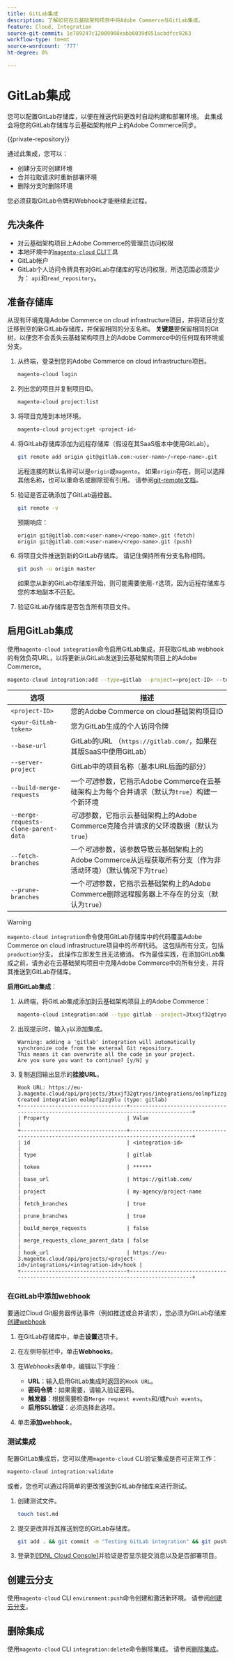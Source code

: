 ```yaml
---
title: GitLab集成
description: 了解如何在云基础架构项目中将Adobe Commerce与GitLab集成。
feature: Cloud, Integration
source-git-commit: 1e789247c12009908eabb6039d951acbdfcc9263
workflow-type: tm+mt
source-wordcount: '777'
ht-degree: 0%

---
```


# GitLab集成

您可以配置GitLab存储库，以便在推送代码更改时自动构建和部署环境。 此集成会将您的GitLab存储库与云基础架构帐户上的Adobe Commerce同步。

{{private-repository}}

通过此集成，您可以：

- 创建分支时创建环境
- 合并拉取请求时重新部署环境
- 删除分支时删除环境

您必须获取GitLab令牌和Webhook才能继续此过程。

## 先决条件

- 对云基础架构项目上Adobe Commerce的管理员访问权限
- 本地环境中的[`magento-cloud` CLI](../dev-tools/cloud-cli-overview.md)工具
- GitLab帐户
- GitLab个人访问令牌具有对GitLab存储库的写访问权限，所选范围必须至少为： `api`和`read_repository`。

## 准备存储库

从现有环境克隆Adobe Commerce on cloud infrastructure项目，并将项目分支迁移到空的新GitLab存储库，并保留相同的分支名称。 **关键是**&#x200B;要保留相同的Git树，以便您不会丢失云基础架构项目上的Adobe Commerce中的任何现有环境或分支。

1. 从终端，登录到您的Adobe Commerce on cloud infrastructure项目。

   ```bash
   magento-cloud login
   ```

1. 列出您的项目并复制项目ID。

   ```bash
   magento-cloud project:list
   ```

1. 将项目克隆到本地环境。

   ```bash
   magento-cloud project:get <project-id>
   ```

1. 将GitLab存储库添加为远程存储库（假设在其SaaS版本中使用GitLab）。

   ```bash
   git remote add origin git@gitlab.com:<user-name>/<repo-name>.git
   ```

   远程连接的默认名称可以是`origin`或`magento`。 如果`origin`存在，则可以选择其他名称，也可以重命名或删除现有引用。 请参阅[git-remote文档](https://git-scm.com/docs/git-remote)。

1. 验证是否正确添加了GitLab遥控器。

   ```bash
   git remote -v
   ```

   预期响应：

   ```
   origin git@gitlab.com:<user-name>/<repo-name>.git (fetch)
   origin git@gitlab.com:<user-name>/<repo-name>.git (push)
   ```

1. 将项目文件推送到新的GitLab存储库。 请记住保持所有分支名称相同。

   ```bash
   git push -u origin master
   ```

   如果您从新的GitLab存储库开始，则可能需要使用`-f`选项，因为远程存储库与您的本地副本不匹配。

1. 验证GitLab存储库是否包含所有项目文件。

## 启用GitLab集成

使用`magento-cloud integration`命令启用GitLab集成，并获取GitLab webhook的有效负荷URL，以将更新从GitLab发送到云基础架构项目上的Adobe Commerce。

```bash
magento-cloud integration:add --type=gitlab --project=<project-ID> --token=<your-GitLab-token> [--base-url=<GitLab-url> --server-project=<GitLab-project> --build-merge-requests={true|false} --merge-requests-clone-parent-data={true|false} --fetch-branches={true|false} --prune-branches={true|false}]
```

| 选项 | 描述 |
| ------ | ----------- |
| `<project-ID>` | 您的Adobe Commerce on cloud基础架构项目ID |
| `<your-GitLab-token>` | 您为GitLab生成的个人访问令牌 |
| `--base-url` | GitLab的URL （`https://gitlab.com/`，如果在其版SaaS中使用GitLab） |
| `--server-project` | GitLab中的项目名称（基本URL后面的部分） |
| `--build-merge-requests` | 一个&#x200B;_可选_&#x200B;参数，它指示Adobe Commerce在云基础架构上为每个合并请求（默认为`true`）构建一个新环境 |
| `--merge-requests-clone-parent-data` | _可选_&#x200B;参数，它指示云基础架构上的Adobe Commerce克隆合并请求的父环境数据（默认为`true`） |
| `--fetch-branches` | 一个&#x200B;_可选_&#x200B;参数，该参数导致云基础架构上的Adobe Commerce从远程获取所有分支（作为非活动环境）（默认情况下为`true`） |
| `--prune-branches` | 一个&#x200B;_可选_&#x200B;参数，它指示云基础架构上的Adobe Commerce删除远程服务器上不存在的分支（默认为`true`） |

>[!WARNING]
>
>`magento-cloud integration`命令使用GitLab存储库中的代码覆盖Adobe Commerce on cloud infrastructure项目中的&#x200B;_所有_&#x200B;代码。 这包括所有分支，包括`production`分支。 此操作立即发生且无法撤消。 作为最佳实践，在添加GitLab集成之前，请务必在云基础架构项目中克隆Adobe Commerce中的所有分支，并将其推送到GitLab存储库。

**启用GitLab集成**：

1. 从终端，将GitLab集成添加到云基础架构项目上的Adobe Commerce：

   ```bash
   magento-cloud integration:add --type gitlab --project=3txxjf32gtryos --token=qVUfeEn4ouze7A7JH --base-url=https://gitlab.com/ --server-project=my-agency/project-name --build-merge-requests=false --merge-requests-clone-parent-data=false --fetch-branches=true --prune-branches=true
   ```

1. 出现提示时，输入`y`以添加集成。

   ```
   Warning: adding a 'gitlab' integration will automatically synchronize code from the external Git repository.
   This means it can overwrite all the code in your project.
   Are you sure you want to continue? [y/N] y
   ```

1. 复制返回输出显示的&#x200B;**挂接URL**。

   ```
   Hook URL: https://eu-3.magento.cloud/api/projects/3txxjf32gtryos/integrations/eolmpfizzg9lu/hook
   Created integration eolmpfizzg9lu (type: gitlab)
   +----------------------------------+---------------------------------------------------------------------------------------+
   | Property                         | Value                                                                                 |
   +----------------------------------+---------------------------------------------------------------------------------------+
   | id                               | <integration-id>                                                                      |
   | type                             | gitlab                                                                                |
   | token                            | ******                                                                                |
   | base_url                         | https://gitlab.com/                                                                   |
   | project                          | my-agency/project-name                                                                |
   | fetch_branches                   | true                                                                                  |
   | prune_branches                   | true                                                                                  |
   | build_merge_requests             | false                                                                                 |
   | merge_requests_clone_parent_data | false                                                                                 |
   | hook_url                         | https://eu-3.magento.cloud/api/projects/<project-id>/integrations/<integration-id>/hook |
   +----------------------------------+---------------------------------------------------------------------------------------+
   ```

### 在GitLab中添加webhook

要通过Cloud Git服务器传达事件（例如推送或合并请求），您必须为GitLab存储库[创建webhook](https://docs.gitlab.com/ee/user/project/integrations/webhooks.html#overview)

1. 在GitLab存储库中，单击&#x200B;**设置**&#x200B;选项卡。

1. 在左侧导航栏中，单击&#x200B;**Webhooks**。

1. 在&#x200B;_Webhooks_&#x200B;表单中，编辑以下字段：

   - **URL**：输入启用GitLab集成时返回的`Hook URL`。
   - **密码令牌**：如果需要，请输入验证密码。
   - **触发器**：根据需要检查`Merge request events`和/或`Push events`。
   - **启用SSL验证**：必须选择此选项。

1. 单击&#x200B;**添加webhook**。

### 测试集成

配置GitLab集成后，您可以使用`magento-cloud` CLI验证集成是否可正常工作：

```bash
magento-cloud integration:validate
```

或者，您也可以通过将简单的更改推送到GitLab存储库来进行测试。

1. 创建测试文件。

   ```bash
   touch test.md
   ```

1. 提交更改并将其推送到您的GitLab存储库。

   ```bash
   git add . && git commit -m "Testing GitLab integration" && git push
   ```

1. 登录到[[!DNL Cloud Console]](../project/overview.md)并验证是否显示提交消息以及是否部署项目。

## 创建云分支

使用`magento-cloud` CLI `environment:push`命令创建和激活新环境。 请参阅[创建云分支](bitbucket.md#create-a-cloud-branch)。

## 删除集成

使用`magento-cloud` CLI `integration:delete`命令删除集成。 请参阅[删除集成](bitbucket.md#remove-the-integration)。
